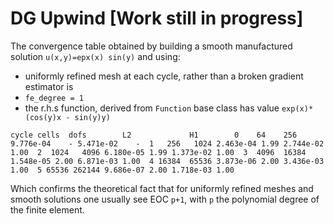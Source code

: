 # DG Upwind [Work still in progress]


The convergence table obtained by building a smooth manufactured solution `u(x,y)=epx(x) sin(y)` and using:
- uniformly refined mesh at each cycle, rather than a broken gradient estimator is
- `fe_degree = 1`
- the r.h.s function, derived from `Function` base class has value `exp(x)*(cos(y)x - sin(y)y)`

`
cycle cells  dofs        L2             H1       
    0    64    256 9.776e-04    - 5.471e-02    - 
    1   256   1024 2.463e-04 1.99 2.744e-02 1.00 
    2  1024   4096 6.180e-05 1.99 1.373e-02 1.00 
    3  4096  16384 1.548e-05 2.00 6.871e-03 1.00 
    4 16384  65536 3.873e-06 2.00 3.436e-03 1.00 
    5 65536 262144 9.686e-07 2.00 1.718e-03 1.00 
`

Which confirms the theoretical fact that for uniformly refined meshes and smooth solutions one usually see EOC `p+1`, with `p` the polynomial degree of the finite element.
